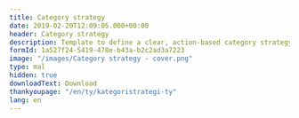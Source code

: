 ```yaml
---
title: Category strategy
date: 2019-02-20T12:09:05.000+00:00
header: Category strategy
description: Template to define a clear, action-based category strategy
formId: 1a527f24-5419-478e-b43a-b2c2ad3a7223
image: "/images/Category strategy - cover.png"
type: mal
hidden: true
downloadText: Download
thankyoupage: "/en/ty/kategoristrategi-ty"
lang: en
---
```

